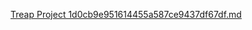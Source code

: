 [Treap Project 1d0cb9e951614455a587ce9437df67df.md](https://github.com/user-attachments/files/16273340/Treap.Project.1d0cb9e951614455a587ce9437df67df.md)
